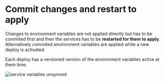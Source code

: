 # Commit changes and restart to apply

Changes to environment variables are not applied directly but has to be commited first and then the services has to be **restarted for them to apply**. Alternatively commited environment variables are applied while a new deploy is activated.

Each deploy has a versioned version of the environment variables active at them time.


![service variables unsynced](/service-variables-unsynced.png "service variables unsynced")

